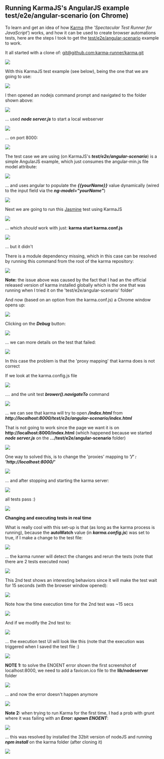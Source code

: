 ##  Running KarmaJS's AngularJS example test/e2e/angular-scenario (on Chrome)

To learn and get an idea of how [Karma](http://karma-runner.github.io/0.8/index.html) (the _'Spectacular Test Runner for JavaScript'_) works, and how it can be used to create browser automations tests, here are the steps I took to get the [test/e2e/angular-scenario](https://github.com/karma-runner/karma/tree/master/test/e2e/angular-scenario) example to work.

It all started with a clone of: [git@github.com:karma-runner/karma.git](mailto:git@github.com:karma-runner/karma.git)  

![](images/image_thumb-12.png)

With this KarmaJS test example (see below), being the one that we are going to use:

![](images/image_thumb-13.png)

I then opened an nodejs command prompt and navigated to the folder shown above:

![](images/image_thumb-14.png)

... used **_node server.js_** to start a local webserver

![](images/image_thumb-15.png)

... on port 8000:

![](images/image_thumb-16.png)

The test case we are using (on KarmaJS's **_test/e2e/angular-scenario_**) is a simple AngularJS example, which just consumes the angular-min.js file model attribute:

![](images/image_thumb_25255B11_25255D.png)

... and uses angular to populate the **_{{yourName}}_** value dynamically (wired to the input field via the **_ng-model="yourName"_**)

![](images/image_thumb_25255B10_25255D1.png)

Next we are going to run this [Jasmine](http://pivotal.github.io/jasmine/) test using KarmaJS

![](images/image_thumb_25255B13_25255D.png)

... which _should_ work with just: **karma start karma.conf.js**  

![](images/image_thumb_25255B12_25255D.png)

... but it didn't

There is a module dependency missing, which in this case can be resolved by running this command from the root of the karma repository:

![](images/image_thumb_25255B14_25255D.png)

**Note:** the issue above was caused by the fact that I had an the official released version of karma installed globally which is the one that was running when I tried it on the 'test/e2e/angular-scenario' folder'

And now (based on an option from the karma.conf.js) a Chrome window opens up:

![](images/image_thumb_25255B17_25255D1.png)

Clicking on the **_Debug_** button:

![](images/image_thumb_25255B18_25255D1.png)

... we can more details on the test that failed:

![](images/image_thumb_25255B19_25255D.png)

In this case the problem is that the 'proxy mapping' that karma does is not correct

If we look at the karma.config.js file

![](images/image_thumb_25255B20_25255D1.png)

.... and the unit test **_brower().navigateTo_** command

![](images/image_thumb_25255B21_25255D1.png)

... we can see that karma will try to open **_/index.html_** from _**http://localhost:8000/test/e2e/angular-scenario/index.html**_

That is not going to work since the page we want it is on **http://localhost:8000/index.html** (which happened because we started **_node server.js_** on the **.../test/e2e/angular-scenario** folder)

![](images/image_thumb_25255B22_25255D1.png)

One way to solved this, is to change the 'proxies' mapping to **_'/' : 'http://localhost:8000/'_**  

![](images/image_thumb_25255B23_25255D1.png)

... and after stopping and starting the karma server:

![](images/image_thumb_25255B24_25255D.png)

all tests pass :)

![](images/image_thumb_25255B25_25255D1.png)

**Changing and executing tests in real time**  

What is really cool with this set-up is that (as long as the karma process is running), because the **autoWatch** value (in _**karma.config.js**_) was set to true, if I make a change to the test file:

![](images/image_thumb_25255B26_25255D.png)

... the karma runner will detect the changes and rerun the tests (note that there are 2 tests executed now)

![](images/image_thumb_25255B27_25255D1.png)

This 2nd test shows an interesting behaviors since it will make the test wait for 15 seconds (with the browser window opened):

![](images/image_thumb_25255B28_25255D.png)

Note how the time execution time for the 2nd test was ~15 secs

![](images/image_thumb_25255B29_25255D.png)

And if we modify the 2nd test to:

![](images/image_thumb_25255B31_25255D.png)

... the execution test UI will look like this (note that the execution was triggered when I saved the test file :)

![](images/image_thumb_25255B30_25255D.png)

**NOTE 1:** to solve the ENOENT error shown the first screenshot of localhost:8000, we need to add a favicon.ico file to the **lib/nodeserver** folder

![](images/image_thumb_25255B6_25255D1.png)

... and now the error doesn't happen anymore

![](images/image_thumb_25255B5_25255D1.png)

**Note 2:** when trying to run Karma for the first time, I had a prob with grunt where it was failing with an **_Error: spawn ENOENT_**:

![](images/image_thumb_25255B33_25255D.png)

... this was resolved by installed the 32bit version of nodeJS and running **_npm install_** on the karma folder (after cloning it)

![](images/image_thumb_25255B32_25255D.png)
